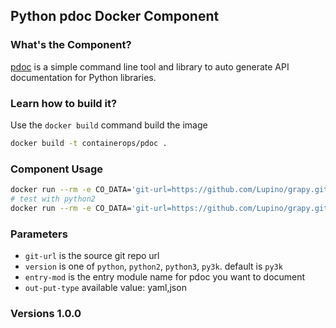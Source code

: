 ## Python pdoc Docker Component

### What's the Component?
[pdoc](https://github.com/BurntSushi/pdoc) is a simple command line tool and library to auto generate API documentation for Python libraries.

### Learn how to build it?
Use the `docker build` command build the image
```bash
docker build -t containerops/pdoc .
```

### Component Usage
```bash
docker run --rm -e CO_DATA='git-url=https://github.com/Lupino/grapy.git entry-mod=grapy' containerops/pdoc
# test with python2
docker run --rm -e CO_DATA='git-url=https://github.com/Lupino/grapy.git entry-mod=grapy version=python' containerops/pdoc
```

### Parameters
- `git-url` is the source git repo url
- `version` is one of `python`, `python2`, `python3`, `py3k`.  default is `py3k`
- `entry-mod` is the entry module name for pdoc you want to document
- `out-put-type` available value: yaml,json

### Versions 1.0.0
